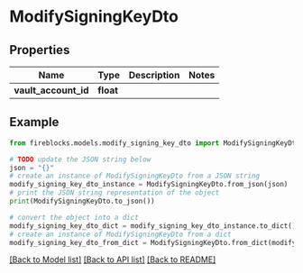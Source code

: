 # ModifySigningKeyDto


## Properties

Name | Type | Description | Notes
------------ | ------------- | ------------- | -------------
**vault_account_id** | **float** |  | 

## Example

```python
from fireblocks.models.modify_signing_key_dto import ModifySigningKeyDto

# TODO update the JSON string below
json = "{}"
# create an instance of ModifySigningKeyDto from a JSON string
modify_signing_key_dto_instance = ModifySigningKeyDto.from_json(json)
# print the JSON string representation of the object
print(ModifySigningKeyDto.to_json())

# convert the object into a dict
modify_signing_key_dto_dict = modify_signing_key_dto_instance.to_dict()
# create an instance of ModifySigningKeyDto from a dict
modify_signing_key_dto_from_dict = ModifySigningKeyDto.from_dict(modify_signing_key_dto_dict)
```
[[Back to Model list]](../README.md#documentation-for-models) [[Back to API list]](../README.md#documentation-for-api-endpoints) [[Back to README]](../README.md)



